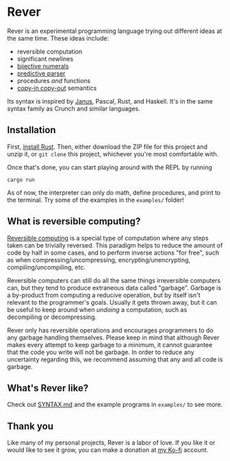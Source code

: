 Rever
=====

Rever is an experimental programming language trying out different ideas at the same time. These ideas include:
* reversible computation
* significant newlines
* [bijective numerals]
* [predictive parser]
* procedures *and* functions
* [copy-in copy-out] semantics

Its syntax is inspired by [Janus], Pascal, Rust, and Haskell. It's in the same syntax family as Crunch and similar languages.

[Janus]: https://en.wikipedia.org/wiki/Janus_(time-reversible_computing_programming_language)
[predictive parser]: https://en.wikipedia.org/wiki/Predictive_parser
[bijective numerals]: https://en.wikipedia.org/wiki/Bijective_numeration
<!-- [Bob](https://link.springer.com/chapter/10.1007/978-3-642-29517-1_3). -->


Installation
------------

First, [install Rust]. Then, either download the ZIP file for this project and unzip it, or `git clone` this project, whichever you're most comfortable with.

Once that's done, you can start playing around with the REPL by running

    cargo run

As of now, the interpreter can only do math, define procedures, and print to the terminal. Try some of the examples in the `examples/` folder!

[install Rust]: https://www.rust-lang.org/tools/install


What is reversible computing?
-----------------------------

[Reversible computing] is a special type of computation where any steps taken can be trivially reversed. This paradigm helps to reduce the amount of code by half in some cases, and to perform inverse actions "for free", such as when compressing/uncompressing, encrypting/unencrypting, compiling/uncompiling, etc.

Reversible computers can still do all the same things irreversible computers can, but they tend to produce extraneous data called "garbage". Garbage is a by-product from computing a reducive operation, but by itself isn't relevant to the programmer's goals. Usually it gets thrown away, but it can be useful to keep around when *undoing* a computation, such as decompiling or decompressing.

Rever only has reversible operations and encourages programmers to do any garbage handling themselves. Please keep in mind that although Rever makes every attempt to keep garbage to a minimum, it cannot guarantee that the code you write will not be garbage. In order to reduce any uncertainty regarding this, we recommend assuming that any and all code is garbage.


What's Rever like?
------------------

Check out [SYNTAX.md](./SYNTAX.md) and the example programs in `examples/` to see more.


Thank you
---------

Like many of my personal projects, Rever is a labor of love. If you like it or would like to see it grow, you can make a donation at [my Ko-fi] account.

[copy-in copy-out]: https://en.wikipedia.org/wiki/Evaluation_strategy#Call_by_copy-restore
[injective]: https://en.wikipedia.org/wiki/Injective_function
[Reversible computing]: https://en.wikipedia.org/wiki/Reversible_computing
[my Ko-fi]: https://ko-fi.com/tenelevenx
